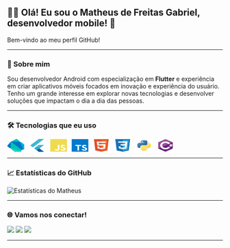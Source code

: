 ## 🧑‍💻 Olá! Eu sou o Matheus de Freitas Gabriel, desenvolvedor mobile! 📱  
Bem-vindo ao meu perfil GitHub!

---

### 🌟 Sobre mim  
Sou desenvolvedor Android com especialização em **Flutter** e experiência em criar aplicativos móveis focados em inovação e experiência do usuário. Tenho um grande interesse em explorar novas tecnologias e desenvolver soluções que impactam o dia a dia das pessoas.

---

### 🛠 Tecnologias que eu uso

<div style="display: flex; gap: 10px;">
  <img align="center" alt="Matheus-Dart" height="30" width="40" src="https://github.com/devicons/devicon/blob/master/icons/dart/dart-original.svg">
  <img align="center" alt="Matheus-Flutter" height="30" width="40" src="https://github.com/devicons/devicon/blob/master/icons/flutter/flutter-original.svg">
  <img align="center" alt="Matheus-JavaScript" height="30" width="40" src="https://raw.githubusercontent.com/devicons/devicon/master/icons/javascript/javascript-plain.svg">
  <img align="center" alt="Matheus-TypeScript" height="30" width="40" src="https://raw.githubusercontent.com/devicons/devicon/master/icons/typescript/typescript-plain.svg">
  <img align="center" alt="Matheus-HTML" height="30" width="40" src="https://raw.githubusercontent.com/devicons/devicon/master/icons/html5/html5-original.svg">
  <img align="center" alt="Matheus-CSS" height="30" width="40" src="https://raw.githubusercontent.com/devicons/devicon/master/icons/css3/css3-original.svg">
  <img align="center" alt="Matheus-Python" height="30" width="40" src="https://raw.githubusercontent.com/devicons/devicon/master/icons/python/python-original.svg">
  <img align="center" alt="Matheus-Csharp" height="30" width="40" src="https://raw.githubusercontent.com/devicons/devicon/master/icons/csharp/csharp-original.svg">
</div>

---

### 📈 Estatísticas do GitHub
<div style="display: flex; gap: 10px;">
  <img src="https://github-readme-stats.vercel.app/api?username=MatheusFreitasGabriel&show_icons=true&theme=dracula" alt="Estatísticas do Matheus">
</div>

---

### 🌐 Vamos nos conectar!
<div>
  <a href="https://www.instagram.com/freitazx3/profilecard/?igsh=MWwxYzdsNHV1eDR0ag==" target="_blank"><img src="https://img.shields.io/badge/-Instagram-%23E4405F?style=for-the-badge&logo=instagram&logoColor=white" target="_blank"></a>
  <a href="mailto:matheusfreitasdev@hotmail.com" target="_blank"><img src="https://img.shields.io/badge/-Gmail-%23333?style=for-the-badge&logo=gmail&logoColor=white" target="_blank"></a>
  <a href="https://www.linkedin.com/in/matheus-freitas-658535279" target="_blank"><img src="https://img.shields.io/badge/-LinkedIn-%230077B5?style=for-the-badge&logo=linkedin&logoColor=white" target="_blank"></a> 
</div>

---
